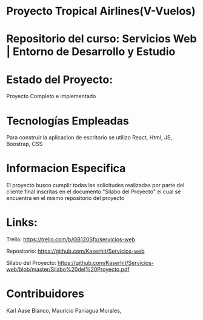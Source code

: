 # Proyecto Tropical Airlines(V-Vuelos)

# Repositorio del curso: Servicios Web | Entorno de Desarrollo y Estudio

# Estado del Proyecto:
Proyecto Completo e implementado

# Tecnologías Empleadas
Para construir la aplicacion de escritorio se utilizo React, Html, JS, Boostrap, CSS



# Informacion Especifica
El proyecto busco cumplir todas las solicitudes realizadas por parte del cliente final inscritas en el documento "Silabo del Proyecto" el cual se encuentra en el mismo repositorio del proyecto



# Links:

Trello: https://trello.com/b/GB120Sfx/servicios-web

Repositorio: https://github.com/Kaserhit/Servicios-web

Silabo del Proyecto: https://github.com/Kaserhit/Servicios-web/blob/master/Silabo%20del%20Proyecto.pdf





# Contribuidores

Karl Aase Blanco,
Mauricio Paniagua Morales,

